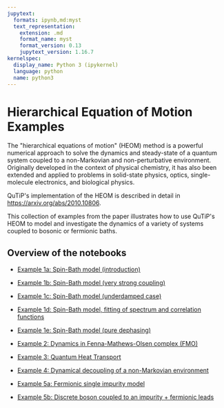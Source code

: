 ```yaml
---
jupytext:
  formats: ipynb,md:myst
  text_representation:
    extension: .md
    format_name: myst
    format_version: 0.13
    jupytext_version: 1.16.7
kernelspec:
  display_name: Python 3 (ipykernel)
  language: python
  name: python3
---
```


# Hierarchical Equation of Motion Examples

The "hierarchical equations of motion" (HEOM) method is a powerful numerical approach to solve the dynamics and steady-state of a quantum system coupled to a non-Markovian and non-perturbative environment. Originally developed in the context of physical chemistry, it has also been extended and applied to problems in solid-state physics, optics, single-molecule electronics, and biological physics.

QuTiP's implementation of the HEOM is described in detail in https://arxiv.org/abs/2010.10806.

This collection of examples from the paper illustrates how to use QuTiP's HEOM to model and investigate the dynamics of a variety of systems coupled to bosonic or fermionic baths.

## Overview of the notebooks

<!-- markdown-link-check-disable -->

* [Example 1a: Spin-Bath model (introduction)](./heom-1a-spin-bath-model-basic.ipynb)

* [Example 1b: Spin-Bath model (very strong coupling)](./heom-1b-spin-bath-model-very-strong-coupling.ipynb)

* [Example 1c: Spin-Bath model (underdamped case)](./heom-1c-spin-bath-model-underdamped-sd.ipynb)

* [Example 1d: Spin-Bath model, fitting of spectrum and correlation functions](./heom-1d-spin-bath-model-ohmic-fitting.ipynb)

* [Example 1e: Spin-Bath model (pure dephasing)](./heom-1e-spin-bath-model-pure-dephasing.ipynb)

* [Example 2: Dynamics in Fenna-Mathews-Olsen complex (FMO)](./heom-2-fmo-example.ipynb)

* [Example 3: Quantum Heat Transport](./heom-3-quantum-heat-transport.ipynb)

* [Example 4: Dynamical decoupling of a non-Markovian environment](./heom-4-dynamical-decoupling.ipynb)

* [Example 5a: Fermionic single impurity model](./heom-5a-fermions-single-impurity-model.ipynb)

* [Example 5b: Discrete boson coupled to an impurity + fermionic leads](./heom-5b-fermions-discrete-boson-model.ipynb)

<!-- markdown-link-check-enable -->
